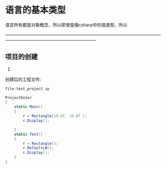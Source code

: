# 语言的基本类型
语言所有都是对象概念，所以即使是像csharp中的值类型，所以

—————————————————————————————————————————————————————————

## 项目的创建
1. 



创建后的工程文件:
```csharp
file:test_project.sp

ProjectEnter
{
    static Main()
    {    
        r = Rectangle(10.0f, 20.0f );
        r.Display();

    }
    static Test()
    {
        r = Rectangle();
        r.DefaultLW();
        r.Display();
    }
}